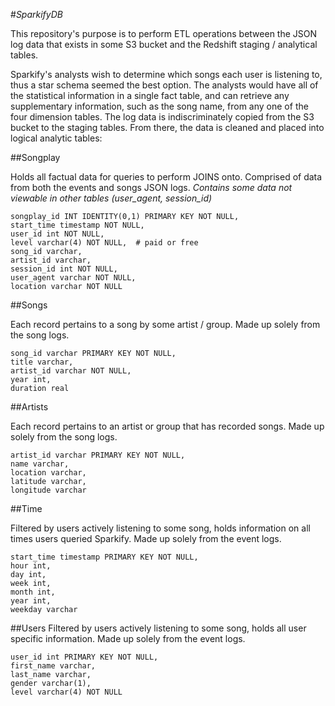 #*SparkifyDB*

This repository's purpose is to perform ETL operations between the JSON log data that exists in some S3 bucket and 
the Redshift staging / analytical tables.

Sparkify's analysts wish to determine which songs each user is listening to, thus a star schema seemed the best option. 
The analysts would have all of the statistical information in a single fact table, and can retrieve 
any supplementary information, such as the song name, from any one of the four dimension tables. The log data is 
indiscriminately copied from the S3 bucket to the staging tables. From there, the data is cleaned and placed into 
logical analytic tables:

##Songplay

Holds all factual data for queries to perform JOINS onto. Comprised of data from both the events and songs JSON logs. 
_Contains some data not viewable in other tables (user_agent, session_id)_
```
songplay_id INT IDENTITY(0,1) PRIMARY KEY NOT NULL, 
start_time timestamp NOT NULL, 
user_id int NOT NULL, 
level varchar(4) NOT NULL,  # paid or free
song_id varchar,
artist_id varchar, 
session_id int NOT NULL, 
user_agent varchar NOT NULL, 
location varchar NOT NULL
```

##Songs

Each record pertains to a song by some artist / group. Made up solely from the song logs.
```
song_id varchar PRIMARY KEY NOT NULL, 
title varchar, 
artist_id varchar NOT NULL, 
year int, 
duration real
```

##Artists

Each record pertains to an artist or group that has recorded songs. Made up solely from the song logs.
```
artist_id varchar PRIMARY KEY NOT NULL,
name varchar, 
location varchar, 
latitude varchar, 
longitude varchar
```

##Time

Filtered by users actively listening to some song, holds information on all times users queried Sparkify. Made up solely from the 
event logs.
```
start_time timestamp PRIMARY KEY NOT NULL,
hour int,
day int, 
week int, 
month int, 
year int, 
weekday varchar
```


##Users
Filtered by users actively listening to some song, holds all user specific information. Made up solely from the 
event logs.
```
user_id int PRIMARY KEY NOT NULL,
first_name varchar,
last_name varchar,
gender varchar(1), 
level varchar(4) NOT NULL
```